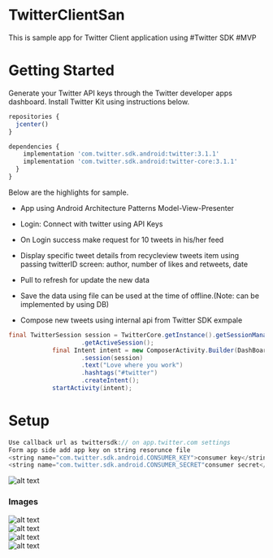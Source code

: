 # TwitterClientSan

This is sample app for  Twitter Client application using #Twitter SDK #MVP

# Getting Started
Generate your Twitter API keys through the Twitter developer apps dashboard.
Install Twitter Kit using instructions below.

```javascript
repositories {
  jcenter()
}

dependencies {
    implementation 'com.twitter.sdk.android:twitter:3.1.1'
    implementation 'com.twitter.sdk.android:twitter-core:3.1.1'
  }
} 
```

Below are the highlights for sample.

- App using Android Architecture Patterns Model-View-Presenter

- Login: Connect with twitter using API Keys

- On Login success  make request for 10 tweets in his/her feed

- Display specific tweet details from recycleview tweets item using passing twitterID screen: author, number of likes and retweets, date
- Pull to refresh for update the new data
- Save the data using file can be used at the time of offline.(Note: can be implemented by using DB)
- Compose new tweets using internal api from Twitter SDK exmpale

```java
final TwitterSession session = TwitterCore.getInstance().getSessionManager()
                    .getActiveSession();
            final Intent intent = new ComposerActivity.Builder(DashBoardActivity.this)
                    .session(session)
                    .text("Love where you work")
                    .hashtags("#twitter")
                    .createIntent();
            startActivity(intent);
 ```   
 
 # Setup
 ```java
Use callback url as twittersdk:// on app.twitter.com settings
Form app side add app key on string resorunce file
<string name="com.twitter.sdk.android.CONSUMER_KEY">consumer key</string>
<string name="com.twitter.sdk.android.CONSUMER_SECRET"consumer secret</string>
 ```
 
![alt text](https://github.com/sangram2006/TwitterClientSan/blob/master/flow.png)    
 
 ### Images
 ![alt text](https://github.com/sangram2006/TwitterClientSan/blob/master/Login.png)  
 ![alt text](https://github.com/sangram2006/TwitterClientSan/blob/master/UserAuth.png)  
 ![alt text](https://github.com/sangram2006/TwitterClientSan/blob/master/home_screen.png)  
 ![alt text](https://github.com/sangram2006/TwitterClientSan/blob/master/Compose.png)  
